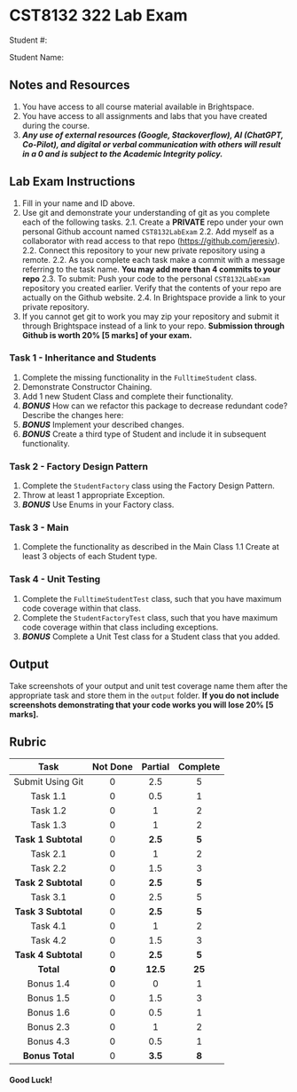 # CST8132 322 Lab Exam

Student #:

Student Name:

## Notes and Resources
1. You have access to all course material available in Brightspace.
2. You have access to all assignments and labs that you have created during the course.
3. ***Any use of external resources (Google, Stackoverflow), AI (ChatGPT, Co-Pilot), and digital or verbal communication with others will result in a 0 and is subject to the Academic Integrity policy.***

## Lab Exam Instructions
1. Fill in your name and ID above.
2. Use git and demonstrate your understanding of git as you complete each of the following tasks.
2.1. Create a **PRIVATE** repo under your own personal Github account named `CST8132LabExam`
2.2. Add myself as a collaborator with read access to that repo (https://github.com/jeresiv).
2.2. Connect this repository to your new private repository using a remote.
2.2. As you complete each task make a commit with a message referring to the task name. **You may add more than 4 commits to your repo**
2.3. To submit: Push your code to the personal `CST8132LabExam` repository you created earlier. Verify that the contents of your repo are actually on the Github website.
2.4. In Brightspace provide a link to your private repository.
3. If you cannot get git to work you may zip your repository and submit it through Brightspace instead of a link to your repo. **Submission through Github is worth 20% [5 marks] of your exam.**

### Task 1 - Inheritance and Students
1. Complete the missing functionality in the `FulltimeStudent` class.
2. Demonstrate Constructor Chaining.
3. Add 1 new Student Class and complete their functionality.
4. ***BONUS*** How can we refactor this package to decrease redundant code? Describe the changes here:
5. ***BONUS*** Implement your described changes.
6. ***BONUS*** Create a third type of Student and include it in subsequent functionality.

### Task 2 - Factory Design Pattern
1. Complete the `StudentFactory` class using the Factory Design Pattern.
2. Throw at least 1 appropriate Exception.
3. ***BONUS*** Use Enums in your Factory class.

### Task 3 - Main
1. Complete the functionality as described in the Main Class
1.1 Create at least 3 objects of each Student type.

### Task 4 - Unit Testing
1. Complete the `FulltimeStudentTest` class, such that you have maximum code coverage within that class.
2. Complete the `StudentFactoryTest` class, such that you have maximum code coverage within that class including exceptions.
3. ***BONUS*** Complete a Unit Test class for a Student class that you added.

## Output

Take screenshots of your output and unit test coverage name them after the appropriate task and store them in the `output` folder. **If you do not include screenshots demonstrating that your code works you will lose 20% [5 marks].**

## Rubric

| Task | Not Done |Partial | Complete |
|:---:|:---:|:---:|:---:|
| Submit Using Git | 0 | 2.5 | 5 |
| Task 1.1 | 0 | 0.5 | 1 |
| Task 1.2 | 0 | 1 | 2 |
| Task 1.3 | 0 | 1 | 2 | 
| **Task 1 Subtotal** | 0 | **2.5** | **5** |
| Task 2.1 | 0 | 1 | 2 |
| Task 2.2 | 0 | 1.5 | 3 | 5
| **Task 2 Subtotal** | 0 | **2.5** | **5** |
| Task 3.1 | 0 | 2.5 | 5 | 5
| **Task 3 Subtotal** | 0 | **2.5** | **5** |
| Task 4.1 | 0 | 1 | 2 |
| Task 4.2 | 0 | 1.5 | 3 | 5
| **Task 4 Subtotal** | 0 | **2.5** | **5** |
| **Total** | **0** | **12.5** | **25** |
| Bonus 1.4 | 0 | 0 | 1 |
| Bonus 1.5 | 0 | 1.5 | 3 |
| Bonus 1.6 | 0 | 0.5 | 1 |
| Bonus 2.3 | 0 | 1 | 2 |
| Bonus 4.3 | 0 | 0.5 | 1 |
| **Bonus Total** | 0 | **3.5** | **8** |

#### Good Luck!